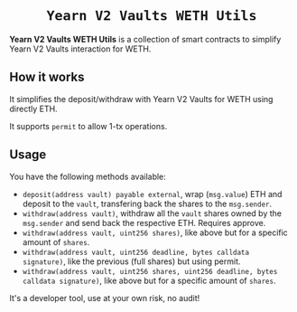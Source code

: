 <h1 align=center><code>Yearn V2 Vaults WETH Utils</code></h1>

**Yearn V2 Vaults WETH Utils** is a collection of smart contracts to simplify Yearn V2 Vaults interaction for WETH.

## How it works

It simplifies the deposit/withdraw with Yearn V2 Vaults for WETH using directly ETH.

It supports `permit` to allow 1-tx operations.

## Usage

You have the following methods available:
- `deposit(address vault) payable external`, wrap (`msg.value`) ETH and deposit to the `vault`, transfering back the shares to the `msg.sender`.
- `withdraw(address vault)`, withdraw all the `vault` shares owned by the `msg.sender` and send back the respective ETH. Requires approve.
- `withdraw(address vault, uint256 shares)`, like above but for a specific amount of `shares`.
- `withdraw(address vault, uint256 deadline, bytes calldata signature)`, like the previous (full shares) but using permit.
- `withdraw(address vault, uint256 shares, uint256 deadline, bytes calldata signature)`, like above but for a specific amount of `shares`.

It's a developer tool, use at your own risk, no audit!